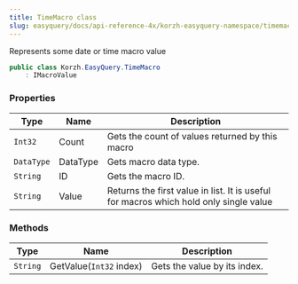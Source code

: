 ```yaml
---
title: TimeMacro class
slug: easyquery/docs/api-reference-4x/korzh-easyquery-namespace/timemacro-class
---
```



Represents some date or time macro value
```csharp
public class Korzh.EasyQuery.TimeMacro
    : IMacroValue

```

### Properties

| Type | Name | Description | 
| --- | --- | --- | 
| `Int32` | Count | Gets the count of values returned by this macro | 
| `DataType` | DataType | Gets macro data type. | 
| `String` | ID | Gets the macro ID. | 
| `String` | Value | Returns the first value in list.  It is useful for macros which hold only single value | 


### Methods

| Type | Name | Description | 
| --- | --- | --- | 
| `String` | GetValue(`Int32` index) | Gets the value by its index. |